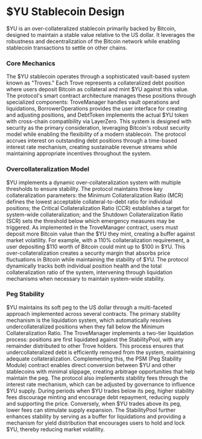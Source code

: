 # $YU Stablecoin Design

$YU is an over-collateralized stablecoin primarily backed by Bitcoin, designed to maintain a stable value relative to the US dollar. It leverages the robustness and decentralization of the Bitcoin network while enabling stablecoin transactions to settle on other chains.

### Core Mechanics

The $YU stablecoin operates through a sophisticated vault-based system known as "Troves." Each Trove represents a collateralized debt position where users deposit Bitcoin as collateral and mint $YU against this value. The protocol's smart contract architecture manages these positions through specialized components: TroveManager handles vault operations and liquidations, BorrowerOperations provides the user interface for creating and adjusting positions, and DebtToken implements the actual $YU token with cross-chain compatibility via LayerZero. This system is designed with security as the primary consideration, leveraging Bitcoin's robust security model while enabling the flexibility of a modern stablecoin. The protocol accrues interest on outstanding debt positions through a time-based interest rate mechanism, creating sustainable revenue streams while maintaining appropriate incentives throughout the system.

### Overcollateralization Model

$YU implements a dynamic over-collateralization system with multiple thresholds to ensure stability. The protocol maintains three key collateralization parameters: the Minimum Collateralization Ratio (MCR) defines the lowest acceptable collateral-to-debt ratio for individual positions; the Critical Collateralization Ratio (CCR) establishes a target for system-wide collateralization; and the Shutdown Collateralization Ratio (SCR) sets the threshold below which emergency measures may be triggered. As implemented in the TroveManager contract, users must deposit more Bitcoin value than the $YU they mint, creating a buffer against market volatility. For example, with a 110% collateralization requirement, a user depositing $110 worth of Bitcoin could mint up to $100 in $YU. This over-collateralization creates a security margin that absorbs price fluctuations in Bitcoin while maintaining the stability of $YU. The protocol dynamically tracks both individual position health and the total collateralization ratio of the system, intervening through liquidation mechanisms when necessary to maintain system-wide stability.

### Peg Stability

$YU maintains its soft peg to the US dollar through a multi-faceted approach implemented across several contracts. The primary stability mechanism is the liquidation system, which automatically resolves undercollateralized positions when they fall below the Minimum Collateralization Ratio. The TroveManager implements a two-tier liquidation process: positions are first liquidated against the StabilityPool, with any remainder distributed to other Trove holders. This process ensures that undercollateralized debt is efficiently removed from the system, maintaining adequate collateralization. Complementing this, the PSM (Peg Stability Module) contract enables direct conversion between $YU and other stablecoins with minimal slippage, creating arbitrage opportunities that help maintain the peg. The protocol also implements stability fees through the interest rate mechanism, which can be adjusted by governance to influence $YU supply. During periods when $YU trades below its peg, higher stability fees discourage minting and encourage debt repayment, reducing supply and supporting the price. Conversely, when $YU trades above its peg, lower fees can stimulate supply expansion. The StabilityPool further enhances stability by serving as a buffer for liquidations and providing a mechanism for yield distribution that encourages users to hold and lock $YU, thereby reducing market volatility.



